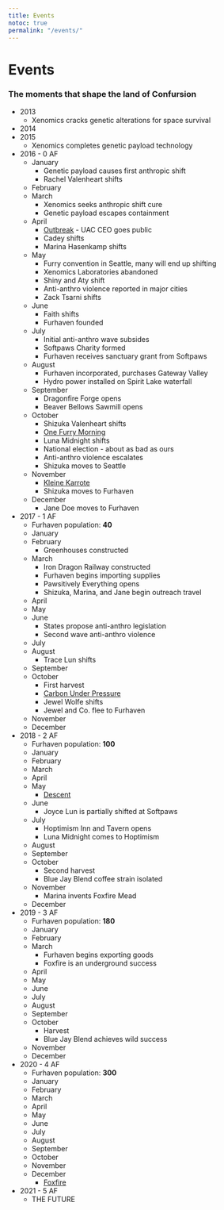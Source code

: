 ```yaml
---
title: Events
notoc: true
permalink: "/events/"
---
```


# Events

### The moments that shape the land of Confursion

<div class="event-timeline" markdown="1">

- 2013
  - Xenomics cracks genetic alterations for space survival
- 2014
- 2015
  - Xenomics completes genetic payload technology
- 2016 - 0 AF
  - January
    - Genetic payload causes first anthropic shift
    - Rachel Valenheart shifts
  - February
  - March
    - Xenomics seeks anthropic shift cure
    - Genetic payload escapes containment
  - April
    - [Outbreak](/events/outbreak) - UAC CEO goes public
    - Cadey shifts
    - Marina Hasenkamp shifts
  - May
    - Furry convention in Seattle, many will end up shifting
    - Xenomics Laboratories abandoned
    - Shiny and Aty shift
    - Anti-anthro violence reported in major cities
    - Zack Tsarni shifts
  - June
    - Faith shifts
    - Furhaven founded
  - July
    - Initial anti-anthro wave subsides
    - Softpaws Charity formed
    - Furhaven receives sanctuary grant from Softpaws
  - August
    - Furhaven incorporated, purchases Gateway Valley
    - Hydro power installed on Spirit Lake waterfall
  - September
    - Dragonfire Forge opens
    - Beaver Bellows Sawmill opens
  - October
    - Shizuka Valenheart shifts
    - [<span class="fas fa-book-reader" /> One Furry Morning](https://shizuka.hokora.page/articles/2019-02/one-furry-morning)
    - Luna Midnight shifts
    - National election - about as bad as ours
    - Anti-anthro violence escalates
    - Shizuka moves to Seattle
  - November
    - [<span class="fas fa-book-reader" /> Kleine Karrote](https://shizuka.hokora.page/articles/2019-03/kleine-karotte)
    - Shizuka moves to Furhaven
  - December
    - Jane Doe moves to Furhaven
- 2017 - 1 AF
  - Furhaven population: **40**
  - January
  - February
    - Greenhouses constructed
  - March
    - Iron Dragon Railway constructed
    - Furhaven begins importing supplies
    - Pawsitively Everything opens
    - Shizuka, Marina, and Jane begin outreach travel
  - April
  - May
  - June
    - States propose anti-anthro legislation
    - Second wave anti-anthro violence
  - July
  - August
    - Trace Lun shifts
  - September
  - October
    - First harvest
    - [<span class="fas fa-book-reader" /> Carbon Under Pressure](https://shizuka.hokora.page/articles/2019-04/carbon-under-pressure)
    - Jewel Wolfe shifts
    - Jewel and Co. flee to Furhaven
  - November
  - December
- 2018 - 2 AF
  - Furhaven population: **100**
  - January
  - February
  - March
  - April
  - May
    - [<span class="fas fa-book-reader" /> Descent](https://shizuka.hokora.page/articles/2019-02/descent)
  - June
    - Joyce Lun is partially shifted at Softpaws
  - July
    - Hoptimism Inn and Tavern opens
    - Luna Midnight comes to Hoptimism
  - August
  - September
  - October
    - Second harvest
    - Blue Jay Blend coffee strain isolated
  - November
    - Marina invents Foxfire Mead
  - December
- 2019 - 3 AF
  - Furhaven population: **180**
  - January
  - February
  - March
    - Furhaven begins exporting goods
    - Foxfire is an underground success
  - April
  - May
  - June
  - July
  - August
  - September
  - October
    - Harvest
    - Blue Jay Blend achieves wild success
  - November
  - December
- 2020 - 4 AF
  - Furhaven population: **300**
  - January
  - February
  - March
  - April
  - May
  - June
  - July
  - August
  - September
  - October
  - November
  - December
    - [<span class="fas fa-book-reader" /> Foxfire](https://shizuka.hokora.page/articles/2019-05/foxfire)
- 2021 - 5 AF
  - THE FUTURE

</div>
